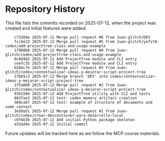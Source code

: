 # Repository History

This file lists the commits recorded on 2025-07-12, when the project was created and initial features were added.

```
    c73284e 2025-07-12 Merge pull request #6 from Juan-glitch/DEV
    fcc6e23 2025-07-12 Merge pull request #5 from Juan-glitch/ye7st8-codex/add-projecttree-class-and-usage-example
    17988b0 2025-07-12 Merge pull request #4 from Juan-glitch/codex/add-projecttree-class-and-usage-example
    0c0d483 2025-07-12 Add ProjectTree module and CLI entry
    ceefc35 2025-07-12 Add ProjectTree module and CLI entry
    b2b6c7e 2025-07-12 Merge pull request #3 from Juan-glitch/codex/contextualizar-ideas-y-mejorar-script-project-tree
    17bb5c3 2025-07-12 Merge branch 'DEV' into codex/contextualizar-ideas-y-mejorar-script-project-tree
    1f5a860 2025-07-12 Merge pull request #2 from Juan-glitch/codex/contextualizar-ideas-y-mejorar-script-project-tree
    93b158d 2025-07-12 Add ProjectTree utility with CLI and tests
    8037ae3 2025-07-12 test: codex memory artifact creation
    369ca07 2025-07-12 test: example of structure of documents and some context
    3e50a51 2025-07-12 Merge pull request #1 from Juan-glitch/codex/crear-devcontainer-para-desarrollo-local
    c0f663b 2025-07-12 Add initial Python package skeleton
    a33ad4e 2025-07-12 Initial commit
```

Future updates will be tracked here as we follow the MCP course materials.
